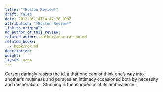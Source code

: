 ```yaml
---
title: "*Boston Review*"
draft: false
date: 2012-05-14T14:47:26.000Z
attribution: "*Boston Review*"
link_to_original:
nd_author_of_this_review:
related_author: author/anne-carson.md
related_books:
  - book/nox.md
description:
weight:
layout: none
---
```

Carson daringly resists the idea that one cannot think one’s way into another’s muteness and pursues an intimacy occasioned both by necessity and desperation... Stunning in the eloquence of its ambivalence.

